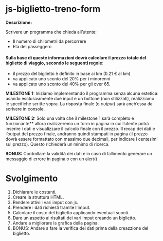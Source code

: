 js-biglietto-treno-form
===
**Descrizione:**

Scrivere un programma che chieda all’utente:
- Il numero di chilometri da percorrere
- Età del passeggero

#### Sulla base di queste informazioni dovrà calcolare il prezzo totale del biglietto di viaggio, secondo le seguenti regole:
- il prezzo del biglietto è definito in base ai km (0.21 € al km)
- va applicato uno sconto del 20% per i minorenni
- va applicato uno sconto del 40% per gli over 65.

**MILESTONE 1:**
Iniziamo implementando il programma senza alcuna estetica: usando esclusivamente due input e un bottone (non stilizzati), realizziamo le specifiche scritte sopra. La risposta finale (o *output*) sarà anch’essa da scrivere in console.

**MILESTONE 2:**
Solo una volta che il milestone 1 sarà completo e funzionante** allora realizzeremo un form in pagina in cui l’utente potrà inserire i dati e visualizzare il calcolo finale con il prezzo.
Il recap dei dati e l’output del prezzo finale, andranno quindi stampati in pagina (il prezzo dovrà essere formattato con massimo due decimali, per indicare i centesimi sul prezzo). Questo richiederà un minimo di ricerca.

**BONUS:**
Controllare la validità dei dati e in caso di fallimento generare un messaggio di errore in pagina o con un alert()

# Svolgimento

1. Dichiarare le costanti.
2. Creare la struttura HTML.
3. Rendere attivi i vari imput con js.
4. Prendere i dati richiesti tramite l'imput.
5. Calcolare il costo del biglietto applicando eventuali sconti.
6. Dare un aspetto ai risultati dei vari imput creando un biglietto.
7. Andare a migliorare la grafica della pagina.
8. BONUS: Andare a fare la verifica dei dati prima della creazzione del biglietto.